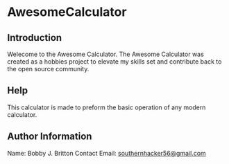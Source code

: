 # AwesomeCalculator

## Introduction
Welecome to the Awesome Calculator. The Awesome Calculator was created as a hobbies project to elevate my skills set and contribute back to the open source community.

## Help
This calculator is made to preform the basic operation of any modern calculator.

## Author Information
Name: Bobby J. Britton
Contact Email: southernhacker56@gmail.com